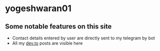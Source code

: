 # yogeshwaran01

## Some notable features on this site

- Contact details entered by user are directly sent to my telegram by bot
- All my [dev.to](https://dev.to/yogeshwaran01) posts are visible here
